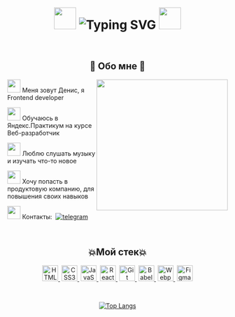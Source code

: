 <body>

<h1 align="center">
    <img src="./anime.gif"  width="50px">
    <img src="https://readme-typing-svg.herokuapp.com?font=Lobster&weight=900&size=37&duration=3000&pause=500&color=A77BF7C8&background=3925FF00&center=true&multiline=true&width=480&lines=Welcome+to+my+profile" alt="Typing SVG" />
    <img src="./anime11.gif"  width="50px">
</h1>
<br>
<div>
<h2 align="center"> 👾 Обо мне 👾 </h2>
  <div align="center">
<img src="main1.gif" align="right" width="300px">
  </div>

<p><img src="./fireball-pixel.gif" width="30px">  Меня зовут Денис, я Frontend developer</p>
<p><img src="./fireball-pixel.gif" width="30px"> Обучаюсь в Яндекс.Практикум на курсе Веб-разработчик</p>
<p><img src="./fireball-pixel.gif" width="30px"> Люблю слушать музыку и изучать что-то новое</p>
<p><img src="./fireball-pixel.gif" width="30px"> Хочу попасть в продуктовую компанию, для повышения своих навыков</p>
<p><img src="./fireball-pixel.gif" width="30px"> Контакты:&nbsp 
  <a href="https://t.me/nxxtrx">
    <img src="https://img.shields.io/badge/Telegram-blue?style=for-the-badge?logo=telegram&logoColor=white" alt="telegram">
  </a> 
</p>
<br>
<div>
  <h2 align="center">💥Мой стек💥</h2>
  <p align="center">
    <a href="https://developer.mozilla.org/en-US/docs/Glossary/HTML5" target="_blank" rel="noreferrer"><img src="https://raw.githubusercontent.com/danielcranney/readme-generator/main/public/icons/skills/html5-colored.svg" width="36" height="36" alt="HTML5" />&nbsp</a>
    <a href="https://www.w3.org/TR/CSS/#css" target="_blank" rel="noreferrer"><img src="https://raw.githubusercontent.com/danielcranney/readme-generator/main/public/icons/skills/css3-colored.svg" width="36" height="36" alt="CSS3" />&nbsp</a>
    <a href="https://developer.mozilla.org/en-US/docs/Web/JavaScript" target="_blank" rel="noreferrer"><img src="https://raw.githubusercontent.com/danielcranney/readme-generator/main/public/icons/skills/javascript-colored.svg" width="36" height="36" alt="JavaScript" />&nbsp</a>
    <a href="https://reactjs.org/" target="_blank" rel="noreferrer"><img src="https://raw.githubusercontent.com/danielcranney/readme-generator/main/public/icons/skills/react-colored.svg" width="36" height="36" alt="React" />&nbsp</a>
    <a href="https://git-scm.com/" target="_blank" rel="noreferrer"><img src="https://raw.githubusercontent.com/danielcranney/readme-generator/main/public/icons/skills/git-colored.svg" width="36" height="36" alt="Git" />&nbsp</a>
    <a href="https://babeljs.io/" target="_blank" rel="noreferrer"><img src="https://raw.githubusercontent.com/danielcranney/readme-generator/main/public/icons/skills/babel-colored.svg" width="36" height="36" alt="Babel" />&nbsp</a>
    <a href="https://webpack.js.org/" target="_blank" rel="noreferrer"><img src="https://raw.githubusercontent.com/danielcranney/readme-generator/main/public/icons/skills/webpack-colored.svg" width="36" height="36" alt="Webpack" />&nbsp</a>
    <a href="https://www.figma.com/" target="_blank" rel="noreferrer"><img src="https://raw.githubusercontent.com/danielcranney/readme-generator/main/public/icons/skills/figma-colored.svg" width="36" height="36" alt="Figma" /></a>
  </p>
</div>
<br>
<div align="center">
  
  [![Top Langs](https://github-readme-stats.vercel.app/api/top-langs/?username=Nxxtrx&layout=compact)](https://github.com/anuraghazra/github-readme-stats)

</div>

</body>